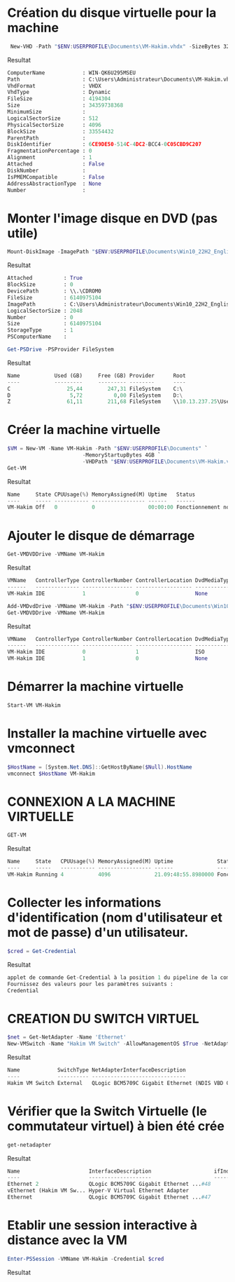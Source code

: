 # Création du disque virtuelle pour la machine
```POWERSHELL
 New-VHD -Path "$ENV:USERPROFILE\Documents\VM-Hakim.vhdx" -SizeBytes 32GB -Dynamic 
```
Resultat
```Python
ComputerName            : WIN-QK6U295MSEU
Path                    : C:\Users\Administrateur\Documents\VM-Hakim.vhdx
VhdFormat               : VHDX
VhdType                 : Dynamic
FileSize                : 4194304
Size                    : 34359738368
MinimumSize             :
LogicalSectorSize       : 512
PhysicalSectorSize      : 4096
BlockSize               : 33554432
ParentPath              :
DiskIdentifier          : 6CE9DE50-514C-4DC2-BCC4-0C05CBD9C207
FragmentationPercentage : 0
Alignment               : 1
Attached                : False
DiskNumber              :
IsPMEMCompatible        : False
AddressAbstractionType  : None
Number                  :
```
# Monter l'image disque en DVD (pas utile)
```POWERSHELL
Mount-DiskImage -ImagePath "$ENV:USERPROFILE\Documents\Win10_22H2_English_x64v1.iso"
```
Resultat
```Python
Attached          : True
BlockSize         : 0
DevicePath        : \\.\CDROM0
FileSize          : 6140975104
ImagePath         : C:\Users\Administrateur\Documents\Win10_22H2_English_x64v1.iso
LogicalSectorSize : 2048
Number            : 0
Size              : 6140975104
StorageType       : 1
PSComputerName    :
```
```POWERSHELL
Get-PSDrive -PSProvider FileSystem
```
Resultat
```python
Name           Used (GB)     Free (GB) Provider      Root                                               CurrentLocation
----           ---------     --------- --------      ----                                               ---------------
C                  25,44        247,31 FileSystem    C:\                                           Users\Administrateur
D                   5,72          0,00 FileSystem    D:\
Z                  61,11        211,68 FileSystem    \\10.13.237.25\Users
```
# Créer la machine virtuelle
```POWERSHELL
$VM = New-VM -Name VM-Hakim -Path "$ENV:USERPROFILE\Documents" `
                        -MemoryStartupBytes 4GB `
                        -VHDPath "$ENV:USERPROFILE\Documents\VM-Hakim.vhdx"
Get-VM
```
Resultat
```Python
Name     State CPUUsage(%) MemoryAssigned(M) Uptime   Status                Version
----     ----- ----------- ----------------- ------   ------                -------
VM-Hakim Off   0           0                 00:00:00 Fonctionnement normal 10.0
```
# Ajouter le disque de démarrage
```POWERSHELL
Get-VMDVDDrive -VMName VM-Hakim
```
Resultat
```Python
VMName   ControllerType ControllerNumber ControllerLocation DvdMediaType Path
------   -------------- ---------------- ------------------ ------------ ----
VM-Hakim IDE            1                0                  None
```
```POWERSHELL
Add-VMDvdDrive -VMName VM-Hakim -Path "$ENV:USERPROFILE\Documents\Win10_22H2_English_x64v1.iso"
Get-VMDVDDrive -VMName VM-Hakim
```
Resultat
```Python
VMName   ControllerType ControllerNumber ControllerLocation DvdMediaType Path
------   -------------- ---------------- ------------------ ------------ ----
VM-Hakim IDE            0                1                  ISO          C:\Users\Administrateur\Documents\Win10_22H...
VM-Hakim IDE            1                0                  None
```
# Démarrer la machine virtuelle
```POWERSHELL
Start-VM VM-Hakim
```
# Installer la machine virtuelle avec vmconnect
```POWERSHELL
$HostName = [System.Net.DNS]::GetHostByName($Null).HostName
vmconnect $HostName VM-Hakim
```
# CONNEXION A LA MACHINE VIRTUELLE
```POWERSHELL
GET-VM 
```
Resultat
```Python
Name     State   CPUUsage(%) MemoryAssigned(M) Uptime              Status                Version
----     -----   ----------- ----------------- ------              ------                -------
VM-Hakim Running 4           4096              21.09:48:55.8980000 Fonctionnement normal 10.0
```
# Collecter les informations d'identification (nom d'utilisateur et mot de passe) d'un utilisateur.
```POWERSHELL
$cred = Get-Credential
```
Resultat
```Python
applet de commande Get-Credential à la position 1 du pipeline de la commande
Fournissez des valeurs pour les paramètres suivants :
Credential
```
# CREATION DU SWITCH VIRTUEL
```POWERSHELL
$net = Get-NetAdapter -Name 'Ethernet'
New-VMSwitch -Name "Hakim VM Switch" -AllowManagementOS $True -NetAdapterName $net.Name
```
Resultat
```Python
Name            SwitchType NetAdapterInterfaceDescription
----            ---------- ------------------------------
Hakim VM Switch External   QLogic BCM5709C Gigabit Ethernet (NDIS VBD Client)
```
# Vérifier que la Switch Virtuelle (le commutateur virtuel) à bien été crée
```POWERSHELL
get-netadapter
```
Resultat
```Python
Name                      InterfaceDescription                    ifIndex Status       MacAddress             LinkSpeed
----                      --------------------                    ------- ------       ----------             ---------
Ethernet 2                QLogic BCM5709C Gigabit Ethernet ...#48      15 Disconnected 18-A9-05-3B-DD-BE          0 bps
vEthernet (Hakim VM Sw... Hyper-V Virtual Ethernet Adapter             19 Up           18-A9-05-3B-DD-BC         1 Gbps
Ethernet                  QLogic BCM5709C Gigabit Ethernet ...#47       5 Up           18-A9-05-3B-DD-BC         1 Gbps
```
# Etablir une session interactive à distance avec la VM
 ```POWERSHELL
Enter-PSSession -VMName VM-Hakim -Credential $cred
```
Resultat
```Python
```










